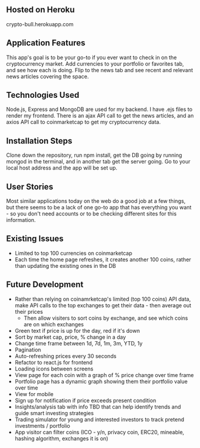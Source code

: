 ## Hosted on Heroku
crypto-bull.herokuapp.com

## Application Features
This app's goal is to be your go-to if you ever want to check in on the cryptocurrency market. Add currencies to your portfolio or favorites tab, and see how each is doing. Flip to the news tab and see recent and relevant news articles covering the space.

## Technologies Used
Node.js, Express and MongoDB are used for my backend. I have .ejs files to render my frontend.  There is an ajax API call to get the news articles, and an axios API call to coinmarketcap to get my cryptocurrency data.

## Installation Steps
Clone down the repository, run npm install, get the DB going by running mongod in the terminal, and in another tab get the server going. Go to your local host address and the app will be set up.

## User Stories
Most similar applications today on the web do a good job at a few things, but there seems to be a lack of one go-to app that has everything you want - so you don't need accounts or to be checking different sites for this information.

## Existing Issues
* Limited to top 100 currencies on coinmarketcap
* Each time the home page refreshes, it creates another 100 coins, rather than updating the existing ones in the DB

## Future Development
* Rather than relying on coinamrketcap's limited (top 100 coins) API data, make API calls to the top exchanges to get their data - then average out their prices
  * Then allow visiters to sort coins by exchange, and see which coins are on which exchanges
* Green text if price is up for the day, red if it's down
* Sort by market cap, price, % change in a day
* Change time frame between 1d, 7d, 1m, 3m, YTD, 1y
* Pagination
* Auto-refreshing prices every 30 seconds
* Refactor to react.js for frontend
* Loading icons between screens
* View page for each coin with a graph of % price change over time frame
* Portfolio page has a dynamic graph showing them their portfolio value over time
* View for mobile
* Sign up for notification if price exceeds present condition
* Insights/analysis tab with info TBD that can help identify trends and guide smart investing strategies
* Trading simulator for young and interested investors to track pretend investments / portfolio
* App visitor can filter coins (ICO - y/n, privacy coin, ERC20, mineable, hashing algorithm, exchanges it is on)
